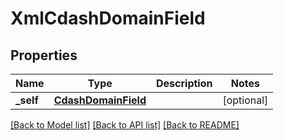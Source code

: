 # XmlCdashDomainField

## Properties
Name | Type | Description | Notes
------------ | ------------- | ------------- | -------------
**_self** | [**CdashDomainField**](CdashDomainField.md) |  | [optional] 

[[Back to Model list]](../README.md#documentation-for-models) [[Back to API list]](../README.md#documentation-for-api-endpoints) [[Back to README]](../README.md)


